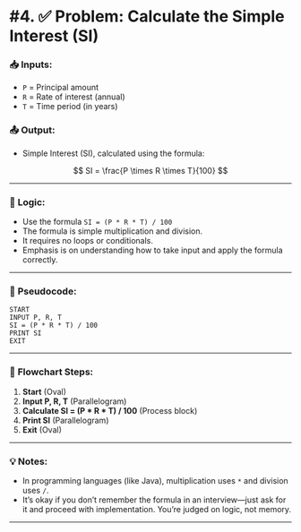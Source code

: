 # #4. ✅ **Problem: Calculate the Simple Interest (SI)**

### 📥 **Inputs:**

* `P` = Principal amount
* `R` = Rate of interest (annual)
* `T` = Time period (in years)

### 📤 **Output:**

* Simple Interest (SI), calculated using the formula:

$$
SI = \frac{P \times R \times T}{100}
$$

---

### 🧠 **Logic:**

* Use the formula `SI = (P * R * T) / 100`
* The formula is simple multiplication and division.
* It requires no loops or conditionals.
* Emphasis is on understanding how to take input and apply the formula correctly.

---

### 🧾 **Pseudocode:**

```plaintext
START
INPUT P, R, T
SI = (P * R * T) / 100
PRINT SI
EXIT
```

---

### 🔁 **Flowchart Steps:**

1. **Start** (Oval)
2. **Input P, R, T** (Parallelogram)
3. **Calculate SI = (P \* R \* T) / 100** (Process block)
4. **Print SI** (Parallelogram)
5. **Exit** (Oval)

---

### 💡 Notes:

* In programming languages (like Java), multiplication uses `*` and division uses `/`.
* It’s okay if you don’t remember the formula in an interview—just ask for it and proceed with implementation. You’re judged on logic, not memory.

---